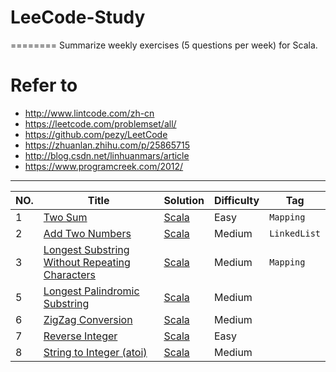 # LeeCode-Study
========
Summarize weekly exercises (5 questions per week) for Scala.
# Refer to 
- http://www.lintcode.com/zh-cn
- https://leetcode.com/problemset/all/
- https://github.com/pezy/LeetCode
- https://zhuanlan.zhihu.com/p/25865715
- http://blog.csdn.net/linhuanmars/article  
- https://www.programcreek.com/2012/  
---
|NO.|Title|Solution|Difficulty|Tag|
|---|-----|--------|----------|---|
|1|[Two Sum](https://leetcode.com/problems/two-sum)|[Scala](001.Two%20Sum/Solution.scala)|Easy|`Mapping`|
|2|[Add Two Numbers](https://leetcode.com/problems/add-two-numbers)|[Scala](002.Add%20Two%20Numbers/Solution.scala) |Medium|`LinkedList`|
|3|[Longest Substring Without Repeating Characters](https://leetcode.com/problems/longest-substring-without-repeating-characters)|[Scala](003.Longest%20Substring%20Without%20Repeating%20Characters/Solution.scala) |Medium|`Mapping`|
|5|[Longest Palindromic Substring](https://leetcode.com/problems/longest-palindromic-substring)|[Scala](005.Longest%20Palindromic%20Substring/Solution.scala) |Medium|
|6|[ZigZag Conversion](https://leetcode.com/problems/zigzag-conversion/description/)|[Scala](006.ZigZag%20Conversion/Solution.scala) |Medium|
|7|[Reverse Integer](https://leetcode.com/problems/reverse-integer/description/)|[Scala](007.Reverse%20Integer/Solution.scala) |Easy|
|8|[String to Integer (atoi)](https://leetcode.com/problems/string-to-integer-atoi/description/)|[Scala](008.String%20to%20Integer%20(atoi)/Solution.scala) |Medium|

